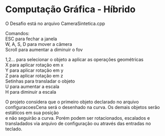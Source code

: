 # Computação Gráfica - Híbrido

O Desafio está no arquivo CameraSintetica.cpp  

Comandos:  
ESC para fechar a janela  
W, A, S, D para mover a câmera  
Scroll para aumentar a diminuir o fov  

1,2... para selecionar o objeto a aplicar as operações geométricas  
X para aplicar rotação em x  
Y para aplicar rotação em y  
Z para aplicar rotação em z  
Setinhas para transladar o objeto  
U para aumentar a escala  
H para diminuir a escala  
  
  O projeto considera que o primeiro objeto declarado no arquivo configuracoesCena será o desenhado na curva. Os demais objetos serão estáticos em sua posição  
  e não seguirão a curva. Porém podem ser rotacionados, escalados e transladados via arquivo de configuração ou através das entradas no teclado.